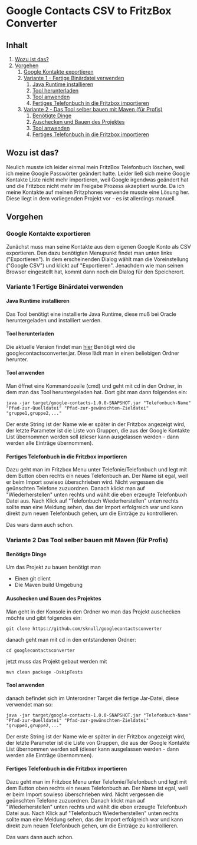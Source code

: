 # Google Contacts CSV to FritzBox Converter

## Inhalt
1. [Wozu ist das?](#1)
1. [Vorgehen](#2)
    1. [Google Kontakte exportieren](#21)
    1. [Variante 1 - Fertige Binärdatei verwenden](#22)
        1. [Java Runtime installieren](#221)
        1. [Tool herunterladen](#222)
        1. [Tool anwenden](#223)
        1. [Fertiges Telefonbuch in die Fritzbox importieren](#224)
    1. [Variante 2 - Das Tool selber bauen mit Maven (für Profis)](#23)
        1. [Benötigte Dinge](#231)
        1. [Auschecken und Bauen des Projektes](#232)
        1. [Tool anwenden](#233)
        1. [Fertiges Telefonbuch in die Fritzbox importieren](#234)

## Wozu ist das?
<a name="1"></a>
Neulich musste ich leider einmal mein FritzBox Telefonbuch löschen, weil ich meine Google Passwörter
geändert hatte. Leider ließ sich meine Google Kontakte Liste nicht mehr importieren,
weil Google irgendwas geändert hat und die Fritzbox nicht mehr im Freigabe Prozess akzeptiert wurde.
Da ich meine Kontakte auf meinen Fritzphones verwende musste eine Lösung her.
Diese liegt in dem vorliegenden Projekt vor - es ist allerdings manuell.

## Vorgehen
<a name="2"></a>
### Google Kontakte exportieren
<a name="21"></a>
Zunächst muss man seine Kontakte aus dem eigenen Google Konto als CSV exportieren. 
Den dazu benötigten Menupunkt findet man unten links ("Exportieren").
In dem erscheinenden Dialog wählt man die Voreinstellung ("Google CSV") und klickt auf "Exportieren".
Jenachdem wie man seinen Browser eingestellt hat, kommt dann noch ein Dialog für den Speicherort.

### Variante 1 Fertige Binärdatei verwenden
<a name="22"></a>
#### Java Runtime installieren
<a name="221"></a>
Das Tool benötigt eine installierte Java Runtime, diese muß bei Oracle heruntergeladen und installiert werden.

#### Tool herunterladen
<a name="222"></a>
Die aktuelle Version findet man [hier](https://github.com/sknull/googlecontactsconverter/releases)
Benötigt wird die googlecontactsconverter.jar. Diese lädt man in einen beliebigen Ordner herunter.

#### Tool anwenden    
<a name="223"></a>
Man öffnet eine Kommandozeile (cmd) und geht mit cd in den Ordner, in dem man das Tool
heruntergeladen hat.
Dort gibt man dann folgendes ein:

    java -jar target/google-contacts-1.0.0-SNAPSHOT.jar "Telefonbuch-Name" "Pfad-zur-Quelldatei" "Pfad-zur-gewünschten-Zieldatei" "gruppe1,gruppe2,..."
   
Der erste String ist der Name wie er später in der Fritzbox angezeigt wird, der letzte Parameter
ist die Liste von Gruppen, die aus der Google Kontakte List übernommen werden soll
(dieser kann ausgelassen werden - dann werden alle Einträge übernommen).

#### Fertiges Telefonbuch in die Fritzbox importieren
<a name="224"></a>
Dazu geht man im Fritzbox Menu unter Telefonie/Telefonbuch 
und legt mit dem Button oben rechts ein neues Telefonbuch an. Der Name ist egal,
weil er beim Import sowieso überschrieben wird. Nicht vergessen die geünschten Telefone zuzuordnen.
Danach klickt man auf "Wiederherstellen" unten rechts und wählt die eben erzeugte Telefonbuxh Datei aus.
Nach Klick auf "Telefonbuch Wiederherstellen" unten rechts sollte man eine Meldung sehen, 
das der Import erfolgreich war und kann direkt zum neuen Telefonbuch gehen, um die Einträge
zu kontrollieren.

Das wars dann auch schon.

### Variante 2 Das Tool selber bauen mit Maven (für Profis)
<a name="23"></a>
#### Benötigte Dinge
<a name="231"></a>
Um das Projekt zu bauen benötigt man
- Einen git client
- Die Maven build Umgebung

#### Auschecken und Bauen des Projektes
<a name="232"></a>
Man geht in der Konsole in den Ordner wo man das Projekt auschecken möchte und gibt folgendes ein:

    git clone https://github.com/sknull/googlecontactsconverter
    
danach geht man mit cd in den entstandenen Ordner:
    
    cd googlecontactsconverter
    
jetzt muss das Projekt gebaut werden mit

    mvn clean package -DskipTests

#### Tool anwenden    
<a name="233"></a>
danach befindet sich im Unterordner Target die fertige Jar-Datei, diese verwendet man so:

    java -jar target/google-contacts-1.0.0-SNAPSHOT.jar "Telefonbuch-Name" "Pfad-zur-Quelldatei" "Pfad-zur-gewünschten-Zieldatei" "gruppe1,gruppe2,..."
    
Der erste String ist der Name wie er später in der Fritzbox angezeigt wird, der letzte Parameter
ist die Liste von Gruppen, die aus der Google Kontakte List übernommen werden soll
(dieser kann ausgelassen werden - dann werden alle Einträge übernommen).

#### Fertiges Telefonbuch in die Fritzbox importieren
<a name="234"></a>
Dazu geht man im Fritzbox Menu unter Telefonie/Telefonbuch 
und legt mit dem Button oben rechts ein neues Telefonbuch an. Der Name ist egal,
weil er beim Import sowieso überschrieben wird. Nicht vergessen die geünschten Telefone zuzuordnen.
Danach klickt man auf "Wiederherstellen" unten rechts und wählt die eben erzeugte Telefonbuxh Datei aus.
Nach Klick auf "Telefonbuch Wiederherstellen" unten rechts sollte man eine Meldung sehen, 
das der Import erfolgreich war und kann direkt zum neuen Telefonbuch gehen, um die Einträge
zu kontrollieren.

Das wars dann auch schon.